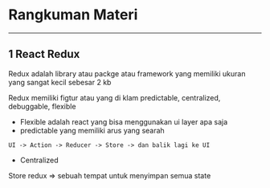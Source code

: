 # Rangkuman Materi

---

## 1 React Redux

Redux adalah library atau packge atau framework yang memiliki ukuran yang sangat kecil sebesar 2 kb

Redux memiliki figtur atau yang di klam
predictable, centralized, debuggable, flexible

- Flexible adalah react yang bisa menggunakan ui layer apa saja
- predictable yang memiliki arus yang searah

```
UI -> Action -> Reducer -> Store -> dan balik lagi ke UI
```

- Centralized

Store redux => sebuah tempat untuk menyimpan semua state
